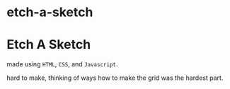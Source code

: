 # etch-a-sketch

<h1>Etch A Sketch</h1>

made using `HTML`, `CSS`, and `Javascript`.

hard to make, thinking of ways how to make the grid was the hardest part.